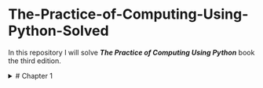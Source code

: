 <h1> The-Practice-of-Computing-Using-Python-Solved </h1>

In this repository I will solve  **_The Practice of Computing Using Python_** book the third edition.


<details> <summary># Chapter 1</summary>

The exercises in this chapter focused on <b> `Variables`, `Math`, `Date`, and `Times` </b>

## The Used Module to solve the exercises for this chapter:
```python
from datetime import datetime
from dateutil import relativedelta
import calendar
from datetime import date
```

## The Used Methods for the Modules:


>1. `datetime` Module
```python
datetime(yy,mm,dd) # to make these numbers in a Time Formula
```

for expanded explanation you can watch this [video](https://www.youtube.com/watch?v=eirjjyP2qcQ) or you can read the [dictionary](https://docs.python.org/3/library/datetime.html)



>2. `realtivedelta` Module

```python
diff = relativedelta.relativedelta(date1,date2)
years = diff.year
months = diff.month
days = diff.days
# Basically it helps us to know the year, month, day for a specific amount of time
```



>3. `calendar` Module
```python
calendar.month(yy,mm)
#To give you the days for that month
```
for expanded explanation you can watch this [video](https://www.youtube.com/watch?v=amFOJMmHk8I) or you can read the [dictionary](https://docs.python.org/3/library/calendar.html)


>4. `date` Module
```python
day = date.today() # The date for this day
```
</details>


